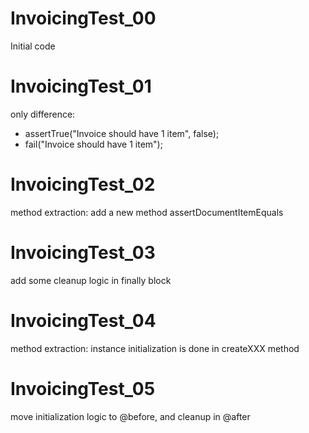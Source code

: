 # InvoicingTest_00

Initial code

# InvoicingTest_01

only difference:

* assertTrue("Invoice should have 1 item", false);
* fail("Invoice should have 1 item"); 

# InvoicingTest_02

method extraction: add a new method assertDocumentItemEquals

# InvoicingTest_03

add some cleanup logic in finally block

# InvoicingTest_04

method extraction: instance initialization is done in createXXX method

# InvoicingTest_05

move initialization logic to @before, and cleanup in @after
